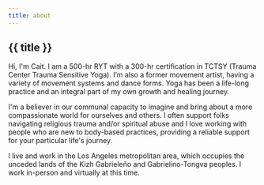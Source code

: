 ```yaml
---
title: about
---
```


## {{ title }}

Hi, I'm Cait. I am a 500-hr RYT with a 300-hr certification in TCTSY (Trauma Center Trauma Sensitive Yoga). I’m also a former movement artist, having a variety of movement systems and dance forms. Yoga has been a life-long practice and an integral part of my own growth and healing journey. 

I'm a believer in our communal capacity to imagine and bring about a more compassionate world for ourselves and others. I often support folks navigating religious trauma and/or spiritual abuse and I love working with people who are new to body-based practices, providing a reliable support for your particular life's journey.

I live and work in the Los Angeles metropolitan area, which occupies the unceded lands of the Kizh Gabrieleño and Gabrielino-Tongva peoples. I work in-person and virtually at this time.
